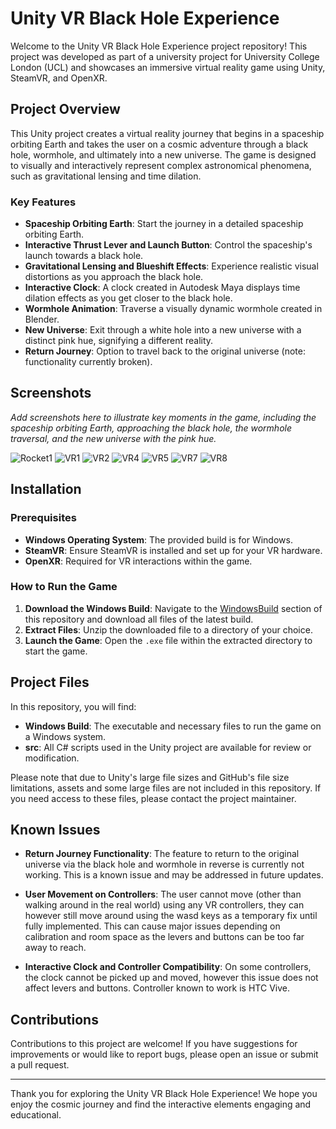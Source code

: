 # Unity VR Black Hole Experience

Welcome to the Unity VR Black Hole Experience project repository! This project was developed as part of a university project for University College London (UCL) and showcases an immersive virtual reality game using Unity, SteamVR, and OpenXR.

## Project Overview

This Unity project creates a virtual reality journey that begins in a spaceship orbiting Earth and takes the user on a cosmic adventure through a black hole, wormhole, and ultimately into a new universe. The game is designed to visually and interactively represent complex astronomical phenomena, such as gravitational lensing and time dilation.

### Key Features

- **Spaceship Orbiting Earth**: Start the journey in a detailed spaceship orbiting Earth.
- **Interactive Thrust Lever and Launch Button**: Control the spaceship's launch towards a black hole.
- **Gravitational Lensing and Blueshift Effects**: Experience realistic visual distortions as you approach the black hole.
- **Interactive Clock**: A clock created in Autodesk Maya displays time dilation effects as you get closer to the black hole.
- **Wormhole Animation**: Traverse a visually dynamic wormhole created in Blender.
- **New Universe**: Exit through a white hole into a new universe with a distinct pink hue, signifying a different reality.
- **Return Journey**: Option to travel back to the original universe (note: functionality currently broken).

## Screenshots

*Add screenshots here to illustrate key moments in the game, including the spaceship orbiting Earth, approaching the black hole, the wormhole traversal, and the new universe with the pink hue.*

![Rocket1](https://github.com/user-attachments/assets/b1da3265-1527-4615-b60d-546260d6960e)
![VR1](https://github.com/user-attachments/assets/3793e37e-11cc-4162-84c6-4449a7c46c8e)
![VR2](https://github.com/user-attachments/assets/4576fd00-0434-4a9a-a1b2-359c23b9dac4)
![VR4](https://github.com/user-attachments/assets/bc509046-56bd-4b3d-a1a1-9352b0621f6a)
![VR5](https://github.com/user-attachments/assets/d837a858-7ccd-41cc-9235-e7dbe3c809d8)
![VR7](https://github.com/user-attachments/assets/7431eb5c-1fe3-498e-8380-3ee5f3c62ce5)
![VR8](https://github.com/user-attachments/assets/223b51ea-b3d1-45bd-bcca-b1c417ef352c)


## Installation

### Prerequisites

- **Windows Operating System**: The provided build is for Windows.
- **SteamVR**: Ensure SteamVR is installed and set up for your VR hardware.
- **OpenXR**: Required for VR interactions within the game.

### How to Run the Game

1. **Download the Windows Build**: Navigate to the [WindowsBuild](https://github.com/Ben-elliot27/VR-Black-Hole-Experience/tree/main/WindowsBuild) section of this repository and download all files of the latest build.
2. **Extract  Files**: Unzip the downloaded file to a directory of your choice.
3. **Launch the Game**: Open the `.exe` file within the extracted directory to start the game.

## Project Files

In this repository, you will find:

- **Windows Build**: The executable and necessary files to run the game on a Windows system.
- **src**: All C# scripts used in the Unity project are available for review or modification.

Please note that due to Unity's large file sizes and GitHub's file size limitations, assets and some large files are not included in this repository. If you need access to these files, please contact the project maintainer.

## Known Issues

- **Return Journey Functionality**: The feature to return to the original universe via the black hole and wormhole in reverse is currently not working. This is a known issue and may be addressed in future updates.
- **User Movement on Controllers**: The user cannot move (other than walking around in the real world) using any VR controllers, they can however still move around using the wasd keys as a temporary fix until fully implemented. This can cause major issues depending on calibration and room space as the levers and buttons can be too far away to reach.

- **Interactive Clock and Controller Compatibility**: On some controllers, the clock cannot be picked up and moved, however this issue does not affect levers and buttons. Controller known to work is HTC Vive.

## Contributions

Contributions to this project are welcome! If you have suggestions for improvements or would like to report bugs, please open an issue or submit a pull request.

---

Thank you for exploring the Unity VR Black Hole Experience! We hope you enjoy the cosmic journey and find the interactive elements engaging and educational.


